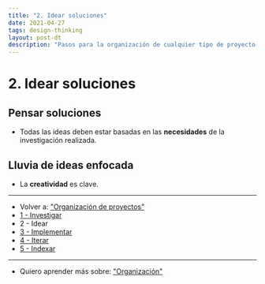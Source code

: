 ```yaml
---
title: "2. Idear soluciones"
date: 2021-04-27
tags: design-thinking
layout: post-dt
description: "Pasos para la organización de cualquier tipo de proyecto."
---
```


# 2. Idear soluciones

## Pensar soluciones

- Todas las ideas deben estar basadas en las **necesidades** de la investigación realizada.

## Lluvia de ideas enfocada

- La **creatividad** es clave.

---

- Volver a: ["Organización de proyectos"](organizar-proyectos-0)
- [1 - Investigar](organizar-proyectos-1)
- 2 - Idear
- [3 - Implementar](organizar-proyectos-3)
- [4 - Iterar](organizar-proyectos-4)
- [5 - Indexar](organizar-proyectos-5)

***

- Quiero aprender más sobre: ["Organización"](../00/organizacion)